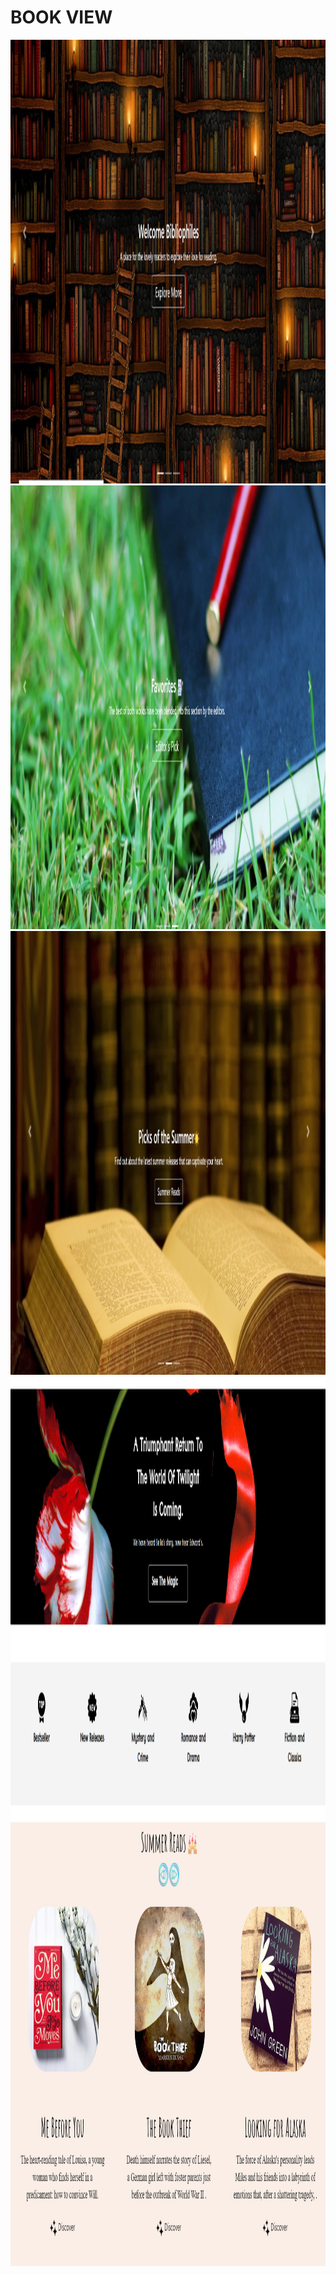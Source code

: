 # BOOK VIEW


 <img src= "web/3.png" width="1000" height="710">
 

  
<img src= "web/2.png" width="1000" height="710">


<img src= "web/1.png" width="1000" height="710">

<img src= "web/5.png" width="1000" height="710">

<img src= "web/6.png" width="1000" height="710">

